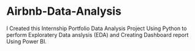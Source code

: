 # Airbnb-Data-Analysis
I Created this Internship Portfolio Data Analysis Project Using Python to perform Exploratery Data anslysis (EDA) and Creating Dashboard report Using Power BI.
